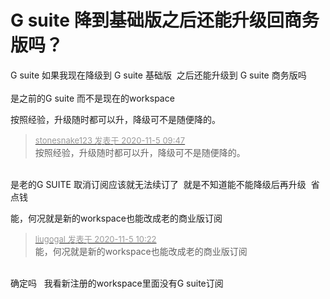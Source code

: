 # G suite 降到基础版之后还能升级回商务版吗？


G suite 如果我现在降级到 G suite 基础版&nbsp;&nbsp;之后还能升级到 G suite 商务版吗<br />
<br />
是之前的G suite 而不是现在的workspace

按照经验，升级随时都可以升，降级可不是随便降的。

<div class="quote"><blockquote><font size="2"><a href="https://www.hostloc.com/forum.php?mod=redirect&amp;goto=findpost&amp;pid=9405135&amp;ptid=762642" target="_blank"><font color="#999999">stonesnake123 发表于 2020-11-5 09:47</font></a></font><br />
按照经验，升级随时都可以升，降级可不是随便降的。</blockquote></div><br />
是老的G SUITE 取消订阅应该就无法续订了&nbsp;&nbsp;就是不知道能不能降级后再升级&nbsp;&nbsp;省点钱

能，何况就是新的workspace也能改成老的商业版订阅

<div class="quote"><blockquote><font size="2"><a href="https://www.hostloc.com/forum.php?mod=redirect&amp;goto=findpost&amp;pid=9405334&amp;ptid=762642" target="_blank"><font color="#999999">liugogal 发表于 2020-11-5 10:22</font></a></font><br />
能，何况就是新的workspace也能改成老的商业版订阅</blockquote></div><br />
确定吗&nbsp; &nbsp;我看新注册的workspace里面没有G suite订阅
